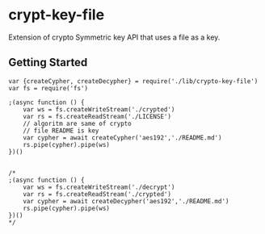 # crypt-key-file
Extension of crypto Symmetric key API that uses a file as a key.

## Getting Started
```JavaScrpt
var {createCypher, createDecypher} = require('./lib/crypto-key-file')
var fs = require('fs')

;(async function () {
    var ws = fs.createWriteStream('./crypted')
    var rs = fs.createReadStream('./LICENSE')
    // algoritm are same of crypto
    // file README is key 
    var cypher = await createCypher('aes192','./README.md')
    rs.pipe(cypher).pipe(ws)
})()


/*
;(async function () {
    var ws = fs.createWriteStream('./decrypt')
    var rs = fs.createReadStream('./crypted')
    var cypher = await createDecypher('aes192','./README.md')
    rs.pipe(cypher).pipe(ws)
})()
*/
```